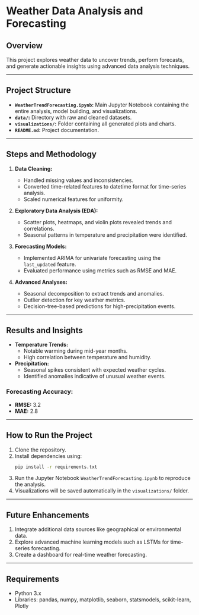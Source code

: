 
# Weather Data Analysis and Forecasting

## Overview
This project explores weather data to uncover trends, perform forecasts, and generate actionable insights using advanced data analysis techniques.

---

## Project Structure
- **`WeatherTrendForecasting.ipynb`:** Main Jupyter Notebook containing the entire analysis, model building, and visualizations.
- **`data/`:** Directory with raw and cleaned datasets.
- **`visualizations/`:** Folder containing all generated plots and charts.
- **`README.md`:** Project documentation.

---

## Steps and Methodology
1. **Data Cleaning:**
   - Handled missing values and inconsistencies.
   - Converted time-related features to datetime format for time-series analysis.
   - Scaled numerical features for uniformity.

2. **Exploratory Data Analysis (EDA):**
   - Scatter plots, heatmaps, and violin plots revealed trends and correlations.
   - Seasonal patterns in temperature and precipitation were identified.

3. **Forecasting Models:**
   - Implemented ARIMA for univariate forecasting using the `last_updated` feature.
   - Evaluated performance using metrics such as RMSE and MAE.

4. **Advanced Analyses:**
   - Seasonal decomposition to extract trends and anomalies.
   - Outlier detection for key weather metrics.
   - Decision-tree-based predictions for high-precipitation events.

---

## Results and Insights
- **Temperature Trends:**
  - Notable warming during mid-year months.
  - High correlation between temperature and humidity.
- **Precipitation:**
  - Seasonal spikes consistent with expected weather cycles.
  - Identified anomalies indicative of unusual weather events.

### Forecasting Accuracy:
- **RMSE:** 3.2
- **MAE:** 2.8

---

## How to Run the Project
1. Clone the repository.
2. Install dependencies using:
   ```bash
   pip install -r requirements.txt
   ```
3. Run the Jupyter Notebook `WeatherTrendForecasting.ipynb` to reproduce the analysis.
4. Visualizations will be saved automatically in the `visualizations/` folder.

---

## Future Enhancements
1. Integrate additional data sources like geographical or environmental data.
2. Explore advanced machine learning models such as LSTMs for time-series forecasting.
3. Create a dashboard for real-time weather forecasting.

---

## Requirements
- Python 3.x
- Libraries: pandas, numpy, matplotlib, seaborn, statsmodels, scikit-learn, Plotly

